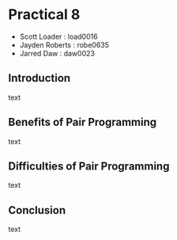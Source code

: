 Practical 8
===========

 - Scott Loader : load0016
 - Jayden Roberts : robe0635
 - Jarred Daw : daw0023

Introduction
------------

text

Benefits of Pair Programming
----------------------------

text

Difficulties of Pair Programming
--------------------------------

text

Conclusion
----------

text
